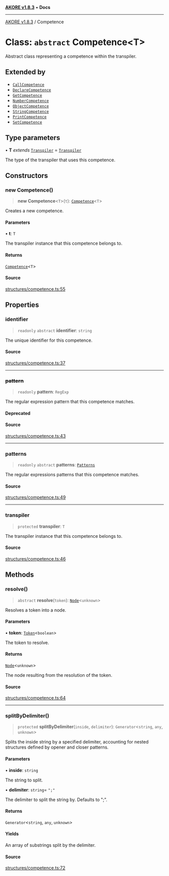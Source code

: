 [**AKORE v1.8.3**](../README.md) • **Docs**

***

[AKORE v1.8.3](../globals.md) / Competence

# Class: `abstract` Competence\<T\>

Abstract class representing a competence within the transpiler.

## Extended by

- [`CallCompetence`](CallCompetence.md)
- [`DeclareCompetence`](DeclareCompetence.md)
- [`GetCompetence`](GetCompetence.md)
- [`NumberCompetence`](NumberCompetence.md)
- [`ObjectCompetence`](ObjectCompetence.md)
- [`StringCompetence`](StringCompetence.md)
- [`PrintCompetence`](PrintCompetence.md)
- [`SetCompetence`](SetCompetence.md)

## Type parameters

• **T** *extends* [`Transpiler`](Transpiler.md) = [`Transpiler`](Transpiler.md)

The type of the transpiler that uses this competence.

## Constructors

### new Competence()

> **new Competence**\<`T`\>(`t`): [`Competence`](Competence.md)\<`T`\>

Creates a new competence.

#### Parameters

• **t**: `T`

The transpiler instance that this competence belongs to.

#### Returns

[`Competence`](Competence.md)\<`T`\>

#### Source

[structures/competence.ts:55](https://github.com/Pavez7274/akore//blob/9379e12b9c8fd6ab82cc6e06af5ef6733f206841/src/structures/competence.ts#L55)

## Properties

### identifier

> `readonly` `abstract` **identifier**: `string`

The unique identifier for this competence.

#### Source

[structures/competence.ts:37](https://github.com/Pavez7274/akore//blob/9379e12b9c8fd6ab82cc6e06af5ef6733f206841/src/structures/competence.ts#L37)

***

### ~~pattern~~

> `readonly` **pattern**: `RegExp`

The regular expression pattern that this competence matches.

#### Deprecated

#### Source

[structures/competence.ts:43](https://github.com/Pavez7274/akore//blob/9379e12b9c8fd6ab82cc6e06af5ef6733f206841/src/structures/competence.ts#L43)

***

### patterns

> `readonly` `abstract` **patterns**: [`Patterns`](../interfaces/Patterns.md)

The regular expressions patterns that this competence matches.

#### Source

[structures/competence.ts:49](https://github.com/Pavez7274/akore//blob/9379e12b9c8fd6ab82cc6e06af5ef6733f206841/src/structures/competence.ts#L49)

***

### transpiler

> `protected` **transpiler**: `T`

The transpiler instance that this competence belongs to.

#### Source

[structures/competence.ts:46](https://github.com/Pavez7274/akore//blob/9379e12b9c8fd6ab82cc6e06af5ef6733f206841/src/structures/competence.ts#L46)

## Methods

### resolve()

> `abstract` **resolve**(`token`): [`Node`](Node.md)\<`unknown`\>

Resolves a token into a node.

#### Parameters

• **token**: [`Token`](../interfaces/Token.md)\<`boolean`\>

The token to resolve.

#### Returns

[`Node`](Node.md)\<`unknown`\>

The node resulting from the resolution of the token.

#### Source

[structures/competence.ts:64](https://github.com/Pavez7274/akore//blob/9379e12b9c8fd6ab82cc6e06af5ef6733f206841/src/structures/competence.ts#L64)

***

### splitByDelimiter()

> `protected` **splitByDelimiter**(`inside`, `delimiter`): `Generator`\<`string`, `any`, `unknown`\>

Splits the inside string by a specified delimiter, accounting for nested structures defined by opener and closer patterns.

#### Parameters

• **inside**: `string`

The string to split.

• **delimiter**: `string`= `";"`

The delimiter to split the string by. Defaults to ";".

#### Returns

`Generator`\<`string`, `any`, `unknown`\>

#### Yields

An array of substrings split by the delimiter.

#### Source

[structures/competence.ts:72](https://github.com/Pavez7274/akore//blob/9379e12b9c8fd6ab82cc6e06af5ef6733f206841/src/structures/competence.ts#L72)
